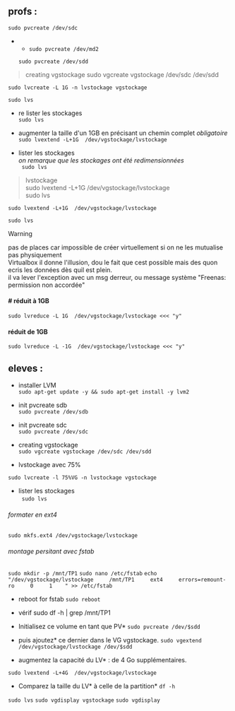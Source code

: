 ## profs :


    sudo pvcreate /dev/sdc
- - `sudo pvcreate /dev/md2`



   `sudo pvcreate /dev/sdd`

<!-- sudo vgcreate vgstockage /etc/sdc /etc/sdd -->
<!-- sudo vgcreate vgstockage sdc sdd -->
<!-- sudo pvlist -->
<!-- sudo pvl -->

> creating vgstockage
    sudo vgcreate vgstockage /dev/sdc /dev/sdd

    sudo lvcreate -L 1G -n lvstockage vgstockage
    
    sudo lvs
- re lister les stockages  
    `sudo lvs`


- augmenter la taille d'un 1GB en précisant un chemin complet *obligatoire*    
`sudo lvextend -L+1G  /dev/vgstockage/lvstockage`


- lister les stockages  
*on remarque que les stockages ont été redimensionnées*  
   ` sudo lvs`

> lvstockage  
    sudo lvextend -L+1G  /dev/vgstockage/lvstockage  
    sudo lvs

    sudo lvextend -L+1G  /dev/vgstockage/lvstockage

    sudo lvs

> [!WARNING]
> pas de places car impossible de créer virtuellement si on ne les mutualise pas physiquement  
> Virtualbox il donne l'illusion, dou le fait que cest possible mais des quon ecris les données dès quil est plein.  
> il va lever l'exception avec un msg derreur, ou message système "Freenas: permission non accordée"   

####                # réduit à 1GB
    sudo lvreduce -L 1G  /dev/vgstockage/lvstockage <<< "y"
#### réduit de 1GB
    sudo lvreduce -L -1G  /dev/vgstockage/lvstockage <<< "y"


## eleves :

- installer LVM  
`sudo apt-get update -y && sudo apt-get install -y lvm2`



- init pvcreate sdb  
`sudo pvcreate /dev/sdb`


- init pvcreate sdc  
`sudo pvcreate /dev/sdc`


- creating vgstockage  
`sudo vgcreate vgstockage /dev/sdc /dev/sdd`



- lvstockage avec 75%  

`sudo lvcreate -l 75%VG -n lvstockage vgstockage`


- lister les stockages    
   ` sudo lvs`
###### formater en ext4  
<!-- sudo mkfs.ext4 /dev/vgstockage/ -->
`sudo mkfs.ext4 /dev/vgstockage/lvstockage`

###### montage persitant avec fstab
`sudo mkdir -p /mnt/TP1`
`sudo nano /etc/fstab`
`echo "/dev/vgstockage/lvstockage     /mnt/TP1     ext4     errors=remount-ro     0     1    " >> /etc/fstab`



<!-- sudo fdisk -l -->

- reboot for fstab
`sudo reboot`

- vérif
sudo df -h | grep /mnt/TP1




<!-- - Ajoutez trois nouveaux disques durs SATA dans votre VM et  -->

<!-- - lancez la création d'un  nouveau volume* (en RAID 5).  -->



- Initialisez ce volume en tant que PV*
   `sudo pvcreate /dev/$sdd`

- puis ajoutez* ce dernier dans le VG vgstockage. 
`sudo vgextend /dev/vgstockage/lvstockage /dev/$sdd`


- augmentez la capacité du LV* : de 4 Go supplémentaires.

`sudo lvextend -L+4G  /dev/vgstockage/lvstockage  `


- Comparez la taille du LV* à celle de la partition*
`df -h`

`sudo lvs`
`sudo vgdisplay vgstockage`
`sudo vgdisplay`